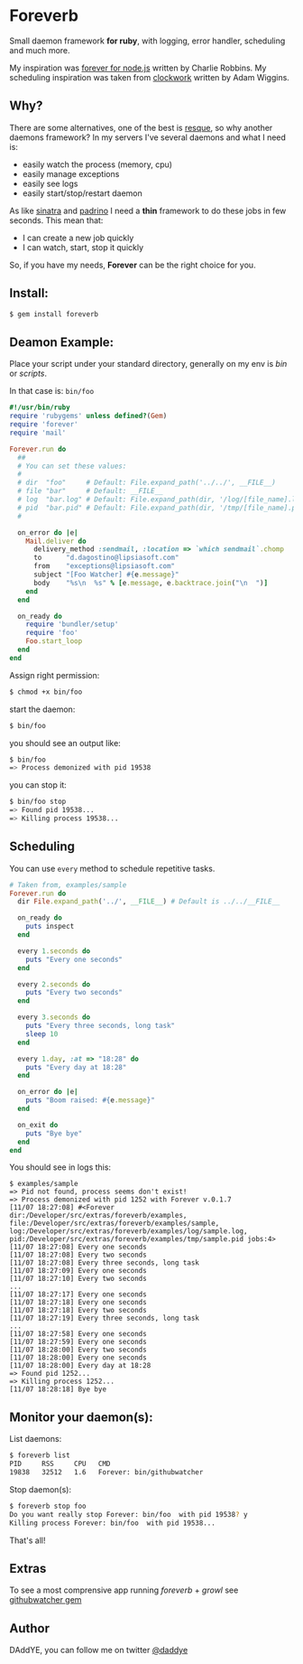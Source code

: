 # Foreverb

Small daemon framework **for ruby**, with logging, error handler, scheduling and much more.

My inspiration was [forever for node.js](https://raw.github.com/indexzero/forever) written by Charlie Robbins.
My scheduling inspiration was taken from [clockwork](https://github.com/adamwiggins/clockwork) written by Adam Wiggins.

## Why?

There are some alternatives, one of the best is [resque](https://github.com/defunkt/resque), so why another daemons framework?
In my servers I've several daemons and what I need is:

* easily watch the process (memory, cpu)
* easily manage exceptions
* easily see logs
* easily start/stop/restart daemon

As like [sinatra](https://github.com/sinatra/sinatra) and [padrino](https://github.com/padrino/padrino-framework) I need a
**thin** framework to do these jobs in few seconds. This mean that:

* I can create a new job quickly
* I can watch, start, stop it quickly

So, if you have my needs, **Forever** can be the right choice for you.

## Install:

``` sh
$ gem install foreverb
```

## Deamon Example:

Place your script under your standard directory, generally on my env is _bin_ or _scripts_.

In that case is: ```bin/foo```

``` rb
#!/usr/bin/ruby
require 'rubygems' unless defined?(Gem)
require 'forever'
require 'mail'

Forever.run do
  ##
  # You can set these values:
  #
  # dir  "foo"     # Default: File.expand_path('../../', __FILE__)
  # file "bar"     # Default: __FILE__
  # log  "bar.log" # Default: File.expand_path(dir, '/log/[file_name].log')
  # pid  "bar.pid" # Default: File.expand_path(dir, '/tmp/[file_name].pid')
  #

  on_error do |e|
    Mail.deliver do
      delivery_method :sendmail, :location => `which sendmail`.chomp
      to      "d.dagostino@lipsiasoft.com"
      from    "exceptions@lipsiasoft.com"
      subject "[Foo Watcher] #{e.message}"
      body    "%s\n  %s" % [e.message, e.backtrace.join("\n  ")]
    end
  end

  on_ready do
    require 'bundler/setup'
    require 'foo'
    Foo.start_loop
  end
end
```

Assign right permission:

``` sh
$ chmod +x bin/foo
```

start the daemon:

``` sh
$ bin/foo
```

you should see an output like:

``` sh
$ bin/foo
=> Process demonized with pid 19538
```

you can stop it:

``` sh
$ bin/foo stop
=> Found pid 19538...
=> Killing process 19538...
```

## Scheduling

You can use ```every``` method to schedule repetitive tasks.

``` rb
# Taken from, examples/sample
Forever.run do
  dir File.expand_path('../', __FILE__) # Default is ../../__FILE__

  on_ready do
    puts inspect
  end

  every 1.seconds do
    puts "Every one seconds"
  end

  every 2.seconds do
    puts "Every two seconds"
  end

  every 3.seconds do
    puts "Every three seconds, long task"
    sleep 10
  end

  every 1.day, :at => "18:28" do
    puts "Every day at 18:28"
  end

  on_error do |e|
    puts "Boom raised: #{e.message}"
  end

  on_exit do
    puts "Bye bye"
  end
end
```

You should see in logs this:

```
$ examples/sample
=> Pid not found, process seems don't exist!
=> Process demonized with pid 1252 with Forever v.0.1.7
[11/07 18:27:08] #<Forever dir:/Developer/src/extras/foreverb/examples, file:/Developer/src/extras/foreverb/examples/sample, log:/Developer/src/extras/foreverb/examples/log/sample.log, pid:/Developer/src/extras/foreverb/examples/tmp/sample.pid jobs:4>
[11/07 18:27:08] Every one seconds
[11/07 18:27:08] Every two seconds
[11/07 18:27:08] Every three seconds, long task
[11/07 18:27:09] Every one seconds
[11/07 18:27:10] Every two seconds
...
[11/07 18:27:17] Every one seconds
[11/07 18:27:18] Every one seconds
[11/07 18:27:18] Every two seconds
[11/07 18:27:19] Every three seconds, long task
...
[11/07 18:27:58] Every one seconds
[11/07 18:27:59] Every one seconds
[11/07 18:28:00] Every two seconds
[11/07 18:28:00] Every one seconds
[11/07 18:28:00] Every day at 18:28
=> Found pid 1252...
=> Killing process 1252...
[11/07 18:28:18] Bye bye
```

## Monitor your daemon(s):

List daemons:

``` sh
$ foreverb list
PID     RSS     CPU   CMD
19838   32512   1.6   Forever: bin/githubwatcher
```

Stop daemon(s):

``` sh
$ foreverb stop foo
Do you want really stop Forever: bin/foo  with pid 19538? y
Killing process Forever: bin/foo  with pid 19538...
```

That's all!

## Extras

To see a most comprensive app running _foreverb_ + _growl_ see [githubwatcher gem](https://github.com/daddye/githubwatcher)

## Author

DAddYE, you can follow me on twitter [@daddye](http://twitter.com/daddye)